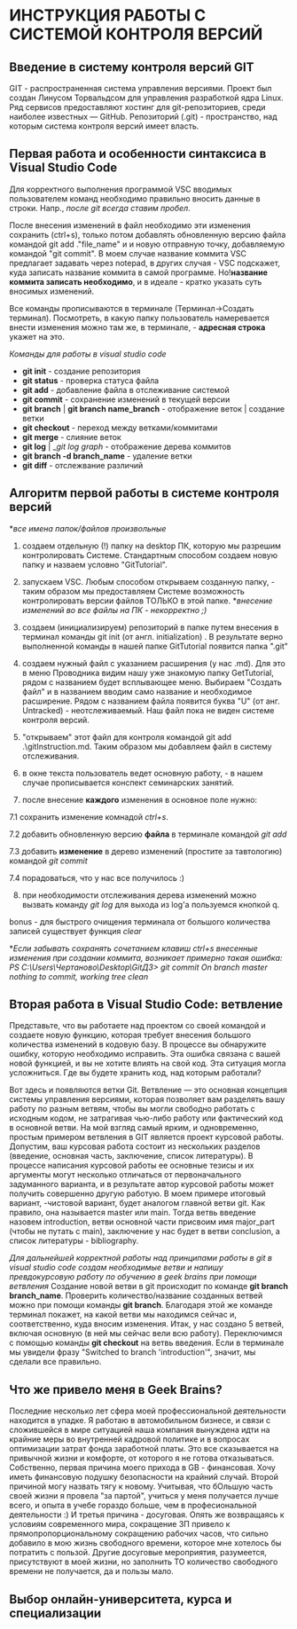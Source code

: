 # ИНСТРУКЦИЯ РАБОТЫ С СИСТЕМОЙ КОНТРОЛЯ ВЕРСИЙ
## Введение в систему контроля версий GIT
GIT - распространенная система управления версиями. Проект был создан Линусом Торвальдсом для управления разработкой ядра Linux. 
Ряд сервисов предоставляют хостинг для git-репозиториев, среди наиболее известных — GitHub.
Репозиторий (.git) - пространство, над которым система контроля версий имеет власть.

## __Первая работа и особенности синтаксиса в Visual Studio Code__

Для корректного выполнения программой VSC вводимых пользователем команд необходимо правильно вносить данные в строки. Напр., *после git всегда ставим пробел*.

После внесения изменений в файл необходимо эти изменения сохранить (ctrl+s), только потом добавлять обновленную версию файла командой git add .\"file_name" и и новую отправную точку, добавляемую командой "git commit". В моем случае название коммита VSC предлагает задавать через notepad, в других случая - VSC подскажет, куда записать название коммита в самой программе. Но!__название коммита записать необходимо__, и в идеале - кратко указать суть вносимых изменений. 

Все команды прописываются в терминале (Терминал->Создать терминал). Посмотреть, в какую папку пользователь намеревается внести изменения можно там же, в терминале, - **адресная строка** укажет на это. 

*Команды для работы в visual studio code*
* __git init__ - создание репозитория
* __git status__ - проверка статуса файла
* __git add__ - добавление файла в отслеживание системой
* __git commit__ - сохранение изменений в текущей версии
* __git branch__ | __git branch name_branch__ - отображение веток | создание ветки 
* __git checkout__ - переход между ветками/коммитами 
* __git merge__ - слияние веток
* __git log__ | __git log graph_ - отображение дерева коммитов 
* __git branch -d branch_name__ - удаление ветки 
* __git diff__ - отслежвание различий

## Алгоритм первой работы в системе контроля версий 
**все имена папок/файлов произвольные*
1. создаем отдельную (!) папку на desktop ПК, которую мы разрешим контролировать Системе.
 Стандартным способом создаем новую папку и назваем условно "GitTutorial".  
 2. запускаем VSC. Любым способом открываем созданную папку, - таким образом мы предоставляем Системе возможность контролировать версии файлов ТОЛЬКО в этой папке. **внесение изменений во все файлы на ПК - некорректно ;)*

 3. создаем (инициализируем) репозиторий в папке путем внесения в терминал команды git init (от англ. initialization) . В результате верно выполненной команды в нашей папке GitTutorial появится папка ".git"

 4. создаем нужный файл с указанием расширения (у нас .md). Для это в меню Проводника видим нашу уже знакомую папку GetTutorial, рядом с названием будет всплывающее меню. Выбираем "Создать файл" и в названием вводим само название и необходимое расширение. Рядом с названием файла появится буква "U" (от анг. Untracked) - неотслеживаемый. Наш файл пока не виден системе контроля версий. 

5. "открываем" этот файл для контроля командой git add .\gitInstruction.md. Таким образом мы добавляем файл в систему отслеживания.
6. в окне текста пользователь ведет основную работу, - в нашем случае прописывается конспект семинарских занятий. 
7. после внесение **каждого** изменения в основное поле нужно:

7.1 сохранить изменение комнадой *ctrl+s*.

7.2 добавить обновленную версию **файла** в терминале командой *git add* 

7.3 добавить **изменение** в дерево изменений (простите за тавтологию) командой *git commit* 

7.4 порадоваться, что у нас все получилось :)

8. при необходимости отслеживания дерева изменений можно вызвать команду *git log*
для выхода из lоg'а пользуемся кнопкой q.

bonus - для быстрого очищения терминала от большого количества записей существует функция *clear*

**Если забывать сохранять сочетанием клавиш ctrl+s внесенные изменения при создании коммита, возникает примерно такая ошибка: 
PS C:\Users\Чертаново\Desktop\GitДЗ> git commit
On branch master
nothing to commit, working tree clean*


## __Вторая работа в Visual Studio Code: ветвление__
Представьте, что вы работаете над проектом со своей командой и создаете новую функцию, которая требует внесения большого количества изменений в кодовую базу. В процессе вы обнаружите ошибку, которую необходимо исправить. Эта ошибка связана с вашей новой функцией, и вы не хотите влиять на свой код. Эта ситуация могла усложниться. Где вы будете хранить код, над которым работали?

Вот здесь и появляются ветки Git. Ветвление — это основная концепция системы управления версиями, которая позволяет вам разделять вашу работу по разным ветвям, чтобы вы могли свободно работать с исходным кодом, не затрагивая чью-либо работу или фактический код в основной ветви.
На мой взгляд самый ярким, и одновременно, простым примером ветвления в GIT является проект курсовой работы. Допустим, ваш курсовая работа состоит из нескольких разделов (введение, основная часть, заключение, список литературы). В процессе написания курсовой работы ее основные тезисы и их аргументы могут несколько отличаться от первоначального задуманного варианта, и в результате автор курсовой работы может получить совершенно другую работую. В моем примере итоговый вариант, -чистовой вариант, будет аналогом главной ветви git. Как правило, она называется master или main. Тогда ветвь введение назовем introduction, ветви основной части присвоим имя major_part (чтобы не путать с main), заключение у нас будет в ветви conclusion, а список литературы - bibliography. 

*Для дальнейшей корректной работы над принципами работы в git в visual studio code создам необходимые ветви и напишу превдокурсовую работу по обучению в geek brains при помощи ветвления*
Создание новой ветви в git происходит по команде **git branch branch_name**.
Проверить количество/название созданных ветвей можно при помощи команды **git branch**. Благодаря этой же команде терминал покажет, на какой ветви мы находимся сейчас и, соответственно, куда вносим изменения. 
Итак, у нас создано 5 ветвей, включая основную (в ней мы сейчас вели всю работу).
Переключимся с помощью команды **git checkout** на ветвь введения. Если в терминале мы увидели фразу "Switched to branch 'introduction'", значит, мы сделали все правильно. 
## Что же привело меня в Geek Brains? 
Последние несколько лет сфера моей профессиональной деятельности находится в упадке. Я работаю в автомобильном бизнесе, и  связи с сложившейся в мире ситуацией наша компания вынуждена идти на крайние меры во внутренней кадровой политике и в вопросах оптимизации затрат фонда заработной платы. Это все сказывается на привычной жизни и комфорте, от которого я не готова отказываться. Собственно, первая причина моего прихода в GB - финансовая. Хочу иметь финансовую подушку безопасности на крайний случай. 
Второй причиной могу назвать тягу к новому. Учитывая, что бОльшую часть своей жизни я провела "за партой", учиться у меня получается лучше всего, и опыта в учебе гораздо больше, чем в професиональной деятельности :)
И третья причина - досуговая. Опять же возвращаясь к условиям современного мира, сокращение ЗП привело к прямопропорциональному сокращению рабочих часов, что сильно добавило в мою жизнь свободного времени, которое мне хотелось бы потратить с пользой. Другие досуговые мероприятия, разумеется, присутствуют в моей жизни, но заполнить ТО количество свободного времени не получается, да и пользы мало. 

## Выбор онлайн-университета, курса и специализации